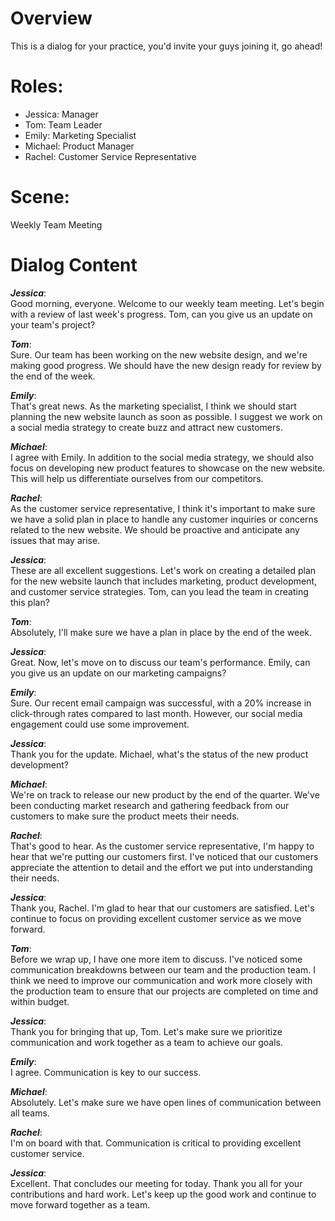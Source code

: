# Overview
This is a dialog for your practice, 
you'd invite your guys joining it,
go ahead!

# Roles:
- Jessica: Manager
- Tom: Team Leader
- Emily: Marketing Specialist
- Michael: Product Manager
- Rachel: Customer Service Representative

# Scene: 
Weekly Team Meeting

# Dialog Content

***Jessica***: <br> Good morning, everyone. Welcome to our weekly team meeting. Let's begin with a review of last week's progress. Tom, can you give us an update on your team's project?

***Tom***: <br> Sure. Our team has been working on the new website design, and we're making good progress. We should have the new design ready for review by the end of the week.

***Emily***: <br> That's great news. As the marketing specialist, I think we should start planning the new website launch as soon as possible. I suggest we work on a social media strategy to create buzz and attract new customers.

***Michael***: <br> I agree with Emily. In addition to the social media strategy, we should also focus on developing new product features to showcase on the new website. This will help us differentiate ourselves from our competitors.

***Rachel***: <br> As the customer service representative, I think it's important to make sure we have a solid plan in place to handle any customer inquiries or concerns related to the new website. We should be proactive and anticipate any issues that may arise.

***Jessica***: <br> These are all excellent suggestions. Let's work on creating a detailed plan for the new website launch that includes marketing, product development, and customer service strategies. Tom, can you lead the team in creating this plan?

***Tom***: <br> Absolutely, I'll make sure we have a plan in place by the end of the week.

***Jessica***: <br> Great. Now, let's move on to discuss our team's performance. Emily, can you give us an update on our marketing campaigns?

***Emily***: <br> Sure. Our recent email campaign was successful, with a 20% increase in click-through rates compared to last month. However, our social media engagement could use some improvement.

***Jessica***: <br> Thank you for the update. Michael, what's the status of the new product development?

***Michael***: <br> We're on track to release our new product by the end of the quarter. We've been conducting market research and gathering feedback from our customers to make sure the product meets their needs.

***Rachel***: <br> That's good to hear. As the customer service representative, I'm happy to hear that we're putting our customers first. I've noticed that our customers appreciate the attention to detail and the effort we put into understanding their needs.

***Jessica***: <br> Thank you, Rachel. I'm glad to hear that our customers are satisfied. Let's continue to focus on providing excellent customer service as we move forward.

***Tom***: <br> Before we wrap up, I have one more item to discuss. I've noticed some communication breakdowns between our team and the production team. I think we need to improve our communication and work more closely with the production team to ensure that our projects are completed on time and within budget.

***Jessica***: <br> Thank you for bringing that up, Tom. Let's make sure we prioritize communication and work together as a team to achieve our goals.

***Emily***: <br> I agree. Communication is key to our success.

***Michael***: <br> Absolutely. Let's make sure we have open lines of communication between all teams.

***Rachel***: <br> I'm on board with that. Communication is critical to providing excellent customer service.

***Jessica***: <br> Excellent. That concludes our meeting for today. Thank you all for your contributions and hard work. Let's keep up the good work and continue to move forward together as a team.